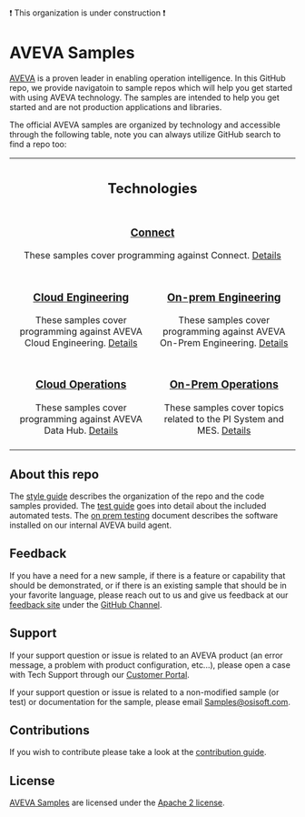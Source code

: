 :exclamation: This organization is under construction :exclamation:

# AVEVA Samples

[AVEVA](https://www.aveva.com/) is a proven leader in enabling operation intelligence. In this GitHub repo, we provide navigatoin to sample repos which will help you get started with using AVEVA technology. The samples are intended to help you get started and are not production applications and libraries.

The official AVEVA samples are organized by technology and accessible through the following table, note you can always utilize GitHub search to find a repo too:

<table align="middle" width="100%">
  <tr>
    <th align="middle" colspan="2">
      <h2>Technologies</h2>
    </th>
  </tr>
  <tr>
    <td align="middle" colspan="2">
      <h3>
        <a href="https://github.com/AVEVA/OSI-Samples-ADH/blob/main/docs/Connect.md"> Connect </a>
      </h3>
      These samples cover programming against Connect. 
      <a href="https://github.com/AVEVA/OSI-Samples-ADH/blob/main/docs/Connect.md"> Details </a>
      <br />
      <br />
    </td>
  </tr>
  <tr>
    <td align="middle" valign="top" width="50%">
      <h3>
        <a href="https://github.com/AVEVA/OSI-Samples-ADH/blob/main/docs/Cloud_Engineering.md"> Cloud Engineering </a>
      </h3>
      These samples cover programming against AVEVA Cloud Engineering. 
      <a href="https://github.com/AVEVA/OSI-Samples-ADH/blob/main/docs/Cloud_Engineering.md"> Details </a>
      <br />
      <br />
    </td>
    <td align="middle" valign="top" width="50%">
      <h3>
        <a href="https://github.com/AVEVA/OSI-Samples-ADH/blob/main/docs/On-Prem_Engineering.md"> On-prem Engineering </a>
      </h3>
      These samples cover programming against AVEVA On-Prem Engineering. 
      <a href="https://github.com/AVEVA/OSI-Samples-ADH/blob/main/docs/On-Prem_Engineering.md"> Details </a>
      <br />
      <br />
    </td>
  </tr>
  <tr>
    <td align="middle" valign="top" width="50%">
      <h3>
        <a href="https://github.com/AVEVA/AVEVA-Samples-CloudOperations"> Cloud Operations </a>
      </h3>
      These samples cover programming against AVEVA Data Hub. 
      <a href="https://github.com/AVEVA/AVEVA-Samples-CloudOperations"> Details </a>
      <br />
      <br />
    </td>
    <td align="middle" valign="top" width="50%">
      <h3>
        <a href="https://github.com/AVEVA/OSI-Samples-ADH/blob/main/docs/On-Prem_Operations.md">
          On-Prem Operations
        </a>
      </h3>
      These samples cover topics related to the PI System and MES.
      <a href="https://github.com/AVEVA/OSI-Samples-ADH/blob/main/docs/On-Prem_Operations.md"> Details </a>
      <br />
      <br />
    </td>
  </tr>
</table>


## About this repo

The [style guide](https://github.com/AVEVA/.github/blob/main/STYLE_GUIDE.md) describes the organization of the repo and the code samples provided. The [test guide](https://github.com/AVEVA/.github/blob/main/TEST_GUIDE.md) goes into detail about the included automated tests. The [on prem testing](https://github.com/AVEVA/.github/blob/main/ON_PREM_TESTING.md) document describes the software installed on our internal AVEVA build agent.

## Feedback

If you have a need for a new sample, if there is a feature or capability that should be demonstrated, or if there is an existing sample that should be in your favorite language, please reach out to us and give us feedback at our [feedback site](https://feedback.osisoft.com) under the [GitHub Channel](https://feedback.osisoft.com/forums/922279-osisoft-github).

## Support

If your support question or issue is related to an AVEVA product (an error message, a problem with product configuration, etc...), please open a case with Tech Support through our [Customer Portal](https://my.osisoft.com).

If your support question or issue is related to a non-modified sample (or test) or documentation for the sample, please email Samples@osisoft.com.

## Contributions

If you wish to contribute please take a look at the [contribution guide](https://github.com/AVEVA/.github/blob/main/CONTRIBUTING.md).

## License

[AVEVA Samples](https://github.com/AVEVA/AVEVA-Samples) are licensed under the [Apache 2 license](LICENSE).
